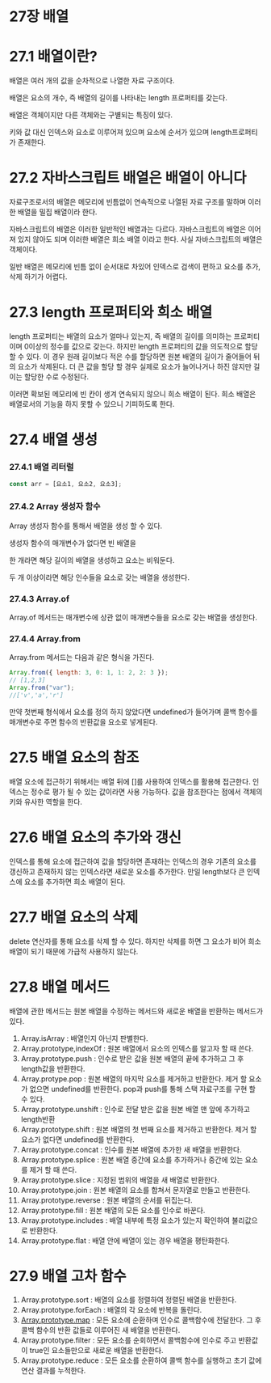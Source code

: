 # 27장 배열

# 27.1 배열이란?

배열은 여러 개의 값을 순차적으로 나열한 자료 구조이다.

배열은 요소의 개수, 즉 배열의 길이를 나타내는 length 프로퍼티를 갖는다.

배열은 객체이지만 다른 객체와는 구별되는 특징이 있다.

키와 값 대신 인덱스와 요소로 이루어져 있으며 요소에 순서가 있으며 length프로퍼티가 존재한다.

# 27.2 자바스크립트 배열은 배열이 아니다

자료구조로서의 배열은 메모리에 빈틈없이 연속적으로 나열된 자료 구조를 말하며 이러한 배열을 밀집 배열이라 한다.

자바스크립트의 배열은 이러한 일반적인 배열과는 다르다. 자바스크립트의 배열은 이어져 있지 않아도 되며 이러한 배열은 희소 배열 이라고 한다. 사실 자바스크립트의 배열은 객체이다.

일반 배열은 메모리에 빈틈 없이 순서대로 차있어 인덱스로 검색이 편하고 요소를 추가,삭제 하기가 어렵다.

# 27.3 length 프로퍼티와 희소 배열

length 프로퍼티는 배열의 요소가 얼마나 있는지, 즉 배열의 길이를 의미하는 프로퍼티이며 0이상의 정수를 값으로 갖는다. 하지만 length 프로퍼티의 값을 의도적으로 할당 할 수 있다. 이 경우 원래 길이보다 적은 수를 할당하면 원본 배열의 길이가 줄어들어 뒤의 요소가 삭제된다. 더 큰 값을 할당 할 경우 실제로 요소가 늘어나거나 하진 않지만 길이는 할당한 수로 수정된다.

이러면 확보된 메모리에 빈 칸이 생겨 연속되지 않으니 희소 배열이 된다. 희소 배열은 배열로서의 기능을 하지 못할 수 있으니 기피하도록 한다.

# 27.4 배열 생성

### 27.4.1 배열 리터럴

```jsx
const arr = [요소1, 요소2, 요소3];
```

### 27.4.2 Array 생성자 함수

Array 생성자 함수를 통해서 배열을 생성 할 수 있다.

생성자 함수의 매개변수가 없다면 빈 배열을

한 개라면 해당 길이의 배열을 생성하고 요소는 비워둔다.

두 개 이상이라면 해당 인수들을 요소로 갖는 배열을 생성한다.

### 27.4.3 Array.of

Array.of 메서드는 매개변수에 상관 없이 매개변수들을 요소로 갖는 배열을 생성한다.

### 27.4.4 Array.from

Array.from 메서드는 다음과 같은 형식을 가진다.

```jsx
Array.from({ length: 3, 0: 1, 1: 2, 2: 3 });
// [1,2,3]
Array.from("var");
//['v','a','r']
```

만약 첫번째 형식에서 요소를 정의 하지 않았다면 undefined가 들어가며 콜백 함수를 매개변수로 주면 함수의 반환값을 요소로 넣게된다.

# 27.5 배열 요소의 참조

배열 요소에 접근하기 위해서는 배열 뒤에 []를 사용하여 인덱스를 활용해 접근한다. 인덱스는 정수로 평가 될 수 있는 값이라면 사용 가능하다. 값을 참조한다는 점에서 객체의 키와 유사한 역할을 한다.

# 27.6 배열 요소의 추가와 갱신

인덱스를 통해 요소에 접근하여 값을 할당하면 존재하는 인덱스의 경우 기존의 요소를 갱신하고 존재하지 않는 인덱스라면 새로운 요소를 추가한다. 만일 length보다 큰 인덱스에 요소를 추가하면 희소 배열이 된다.

# 27.7 배열 요소의 삭제

delete 연산자를 통해 요소를 삭제 할 수 있다. 하지만 삭제를 하면 그 요소가 비어 희소 배열이 되기 때문에 가급적 사용하지 않는다.

# 27.8 배열 메서드

배열에 관한 메서드는 원본 배열을 수정하는 메서드와 새로운 배열을 반환하는 메서드가 있다.

1. Array.isArray : 배열인지 아닌지 판별한다.
2. Array.prototype,indexOf : 원본 배열에서 요소의 인덱스를 알고자 할 때 쓴다.
3. Array.prototype.push : 인수로 받은 값을 원본 배열의 끝에 추가하고 그 후 length값을 반환한다.
4. Array.protype.pop : 원본 배열의 마지막 요소를 제거하고 반환한다. 제거 할 요소가 없으면 undefined를 반환한다. pop과 push를 통해 스택 자료구조를 구현 할 수 있다.
5. Array.prototype.unshift : 인수로 전달 받은 값을 원본 배열 맨 앞에 추가하고 length반환
6. Array.prototype.shift : 원본 배열의 첫 번째 요소를 제거하고 반환한다. 제거 할 요소가 없다면 undefined를 반환한다.
7. Array.prototype.concat : 인수를 원본 배열에 추가한 새 배열을 반환한다.
8. Array.prototype.splice : 원본 배열 중간에 요소를 추가하거나 중간에 있는 요소를 제거 할 때 쓴다.
9. Array.prototype.slice : 지정된 범위의 배열을 새 배열로 반환한다.
10. Array.prototype.join : 원본 배열의 요소를 합쳐서 문자열로 만들고 반환한다.
11. Array.prototype.reverse : 원본 배열의 순서를 뒤집는다.
12. Array.prototype.fill : 원본 배열의 모든 요소를 인수로 바꾼다.
13. Array.prototype.includes : 배열 내부에 특정 요소가 있는지 확인하여 불리값으로 반환한다.
14. Array.prototype.flat : 배열 안에 배열이 있는 경우 배열을 평탄화한다.

# 27.9 배열 고차 함수

1. Array.prototype.sort : 배열의 요소를 정렬하여 정렬된 배열을 반환한다.
2. Array.prototype.forEach : 배열의 각 요소에 반복을 돌린다.
3. [Array.prototype.map](http://Array.prototype.map) : 모든 요소에 순환하며 인수로 콜백함수에 전달한다. 그 후 콜백 함수의 반환 값들로 이루어진 새 배열을 반환한다.
4. Array.prototype.filter : 모든 요소를 순회하면서 콜백함수에 인수로 주고 반환값이 true인 요소들만으로 새로운 배열을 반환한다.
5. Array.prototype.reduce : 모든 요소를 순환하여 콜백 함수를 실행하고 초기 값에 연산 결과를 누적한다.
